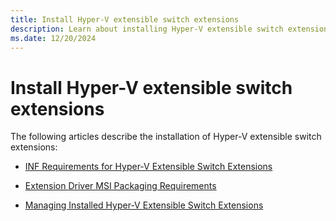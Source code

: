 ```yaml
---
title: Install Hyper-V extensible switch extensions
description: Learn about installing Hyper-V extensible switch extensions.
ms.date: 12/20/2024
---
```


# Install Hyper-V extensible switch extensions

The following articles describe the installation of Hyper-V extensible switch extensions:

- [INF Requirements for Hyper-V Extensible Switch Extensions](inf-requirements-for-hyper-v-extensions.md)

- [Extension Driver MSI Packaging Requirements](extension-driver-msi-packaging-requirements.md)

- [Managing Installed Hyper-V Extensible Switch Extensions](managing-installed-hyper-v-extensions.md)

